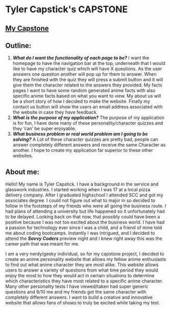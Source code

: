 # Tyler Capstick's **CAPSTONE**

 ## [My Capstone](https://github.com/Tcap92/Capstone)

 ## Outline:

1. **_What do I want the functionality of each page to be?_** I want the homepage to have the
navigation bar at the top, underneath that I would like to have my character quiz which will
have X questions. As the user answers one question another will pop up for them to answer.
When they are finished with the quiz they will press a submit button and it will give them the
character related to the answers they provided. My facts pages I want to have some random
generated anime facts with also specific anime facts based on what you want to view. My
about us will be a short story of how I decided to make the website. Finally my contact us
button will show the users an email address associated with the website in case they have
feedback.
2. **_What is the purpose of my application?_** The purpose of my application is for fun, I have done
many of these personality/character quizzes and they ‘can’ be super enjoyable.
3. **_What business problem or real world problem am I going to be solving?_** A Lot of these
character quizzes are pretty bad, people can answer completely different answers and receive
the same Character as another. I hope to create my application far superior to these other
websites.

## About me:
Hello! My name is Tyler Capstick. I have a background in the service and glasswork industries. I started working when I was 17 at a local pizza delivery company. After I graduated highschool I attended SCC and got my associates degree. I could not figure out what to major in so decided to follow in the footsteps of my friends who were all going the business route. I had plans of attending a university but life happened so it unfortunately had to be delayed. Looking back on that now, that possibly could have been a positive because I was not too excited about the business world. I have had a passion for technology ever since I was a child, and a friend of mine told me about coding bootcamps. Instantly I was intrigued, and I decided to attend the **_Savvy Coders_** preview night and I knew right away this was the career path that was meant for me.

I am a very nerdy/geeky individual, so for my capstone project, I decided to create an anime personality website that allows my fellow anime enthusiasts to find out what anime character they are most alike. This website allows users to answer a variety of questions from what time period they would enjoy the most to how they would act in certain situations to determine which characteristics they have most related to a specific anime character. Many other personality tests I have viewed/taken had super generic questions and 9/10 me and my friends got the same character with completely different answers. I want to build a creative and innovative website that allows fans of shows to truly be excited while taking my test.





